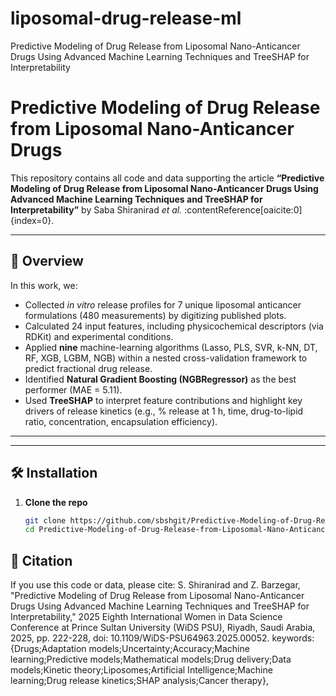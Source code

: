 # liposomal-drug-release-ml
Predictive Modeling of Drug Release from Liposomal Nano-Anticancer Drugs Using Advanced Machine Learning Techniques and TreeSHAP for Interpretability
# Predictive Modeling of Drug Release from Liposomal Nano-Anticancer Drugs

This repository contains all code and data supporting the article **“Predictive Modeling of Drug Release from Liposomal Nano-Anticancer Drugs Using Advanced Machine Learning Techniques and TreeSHAP for Interpretability”** by Saba Shiranirad _et al._ :contentReference[oaicite:0]{index=0}.

---

## 📖 Overview

In this work, we:

- Collected _in vitro_ release profiles for 7 unique liposomal anticancer formulations (480 measurements) by digitizing published plots.
- Calculated 24 input features, including physicochemical descriptors (via RDKit) and experimental conditions.
- Applied **nine** machine-learning algorithms (Lasso, PLS, SVR, k-NN, DT, RF, XGB, LGBM, NGB) within a nested cross-validation framework to predict fractional drug release.
- Identified **Natural Gradient Boosting (NGBRegressor)** as the best performer (MAE = 5.11).
- Used **TreeSHAP** to interpret feature contributions and highlight key drivers of release kinetics (e.g., % release at 1 h, time, drug-to-lipid ratio, concentration, encapsulation efficiency).

---

---

## 🛠️ Installation

1. **Clone the repo**  
   ```bash
   git clone https://github.com/sbshgit/Predictive-Modeling-of-Drug-Release-from-Liposomal-Nano-Anticancer-Drugs.git
   cd Predictive-Modeling-of-Drug-Release-from-Liposomal-Nano-Anticancer-Drugs

## 📑 Citation
If you use this code or data, please cite:
S. Shiranirad and Z. Barzegar, "Predictive Modeling of Drug Release from Liposomal Nano-Anticancer Drugs Using Advanced Machine Learning Techniques and TreeSHAP for Interpretability," 2025 Eighth International Women in Data Science Conference at Prince Sultan University (WiDS PSU), Riyadh, Saudi Arabia, 2025, pp. 222-228, doi: 10.1109/WiDS-PSU64963.2025.00052. keywords: {Drugs;Adaptation models;Uncertainty;Accuracy;Machine learning;Predictive models;Mathematical models;Drug delivery;Data models;Kinetic theory;Liposomes;Artificial Intelligence;Machine learning;Drug release kinetics;SHAP analysis;Cancer therapy},

